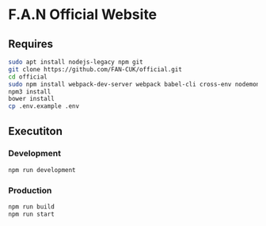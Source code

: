 # F.A.N Official Website

## Requires
```bash
sudo apt install nodejs-legacy npm git
git clone https://github.com/FAN-CUK/official.git
cd official
sudo npm install webpack-dev-server webpack babel-cli cross-env nodemon apidoc npm3 -g
npm3 install
bower install
cp .env.example .env
```

## Executiton
### Development
```bash
npm run development
```
### Production
```bash
npm run build
npm run start
```
